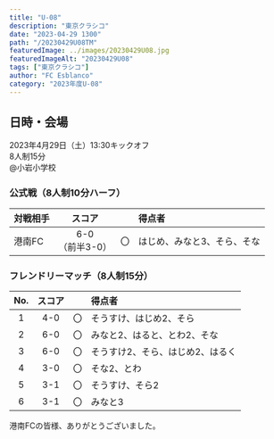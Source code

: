 ```yaml
---
title: "U-08"
description: "東京クラシコ"
date: "2023-04-29 1300"
path: "/20230429U08TM"
featuredImage: ../images/20230429U08.jpg
featuredImageAlt: "20230429U08"
tags: ["東京クラシコ"]
author: "FC Esblanco"
category: "2023年度U-08"
---
```


## 日時・会場

2023年4月29日（土）13:30キックオフ<br>
8人制15分<br>
@小岩小学校


### 公式戦（8人制10分ハーフ）　

| 対戦相手| スコア |   | 得点者  |
|:----|:------:|:-:|:--------|
| 港南FC| 6-0<br>（前半3-0） | 〇 |はじめ、みなと3、そら、そな|


### フレンドリーマッチ（8人制15分）　

| No.| スコア |   | 得点者  |
|:--:|:------:|:-:|:--------|
| 1  | 4-0 | 〇 |そうすけ、はじめ2、そら|
| 2  | 6-0 | 〇 |みなと2、はると、とわ2、そな|
| 3  | 6-0 | 〇 |そうすけ2、そら、はじめ2、はるく|
| 4  | 3-0 | 〇 |そな2、とわ|
| 5  | 3-1 | 〇 |そうすけ、そら2|
| 6  | 3-1 | 〇 |みなと3|

港南FCの皆様、ありがとうございました。